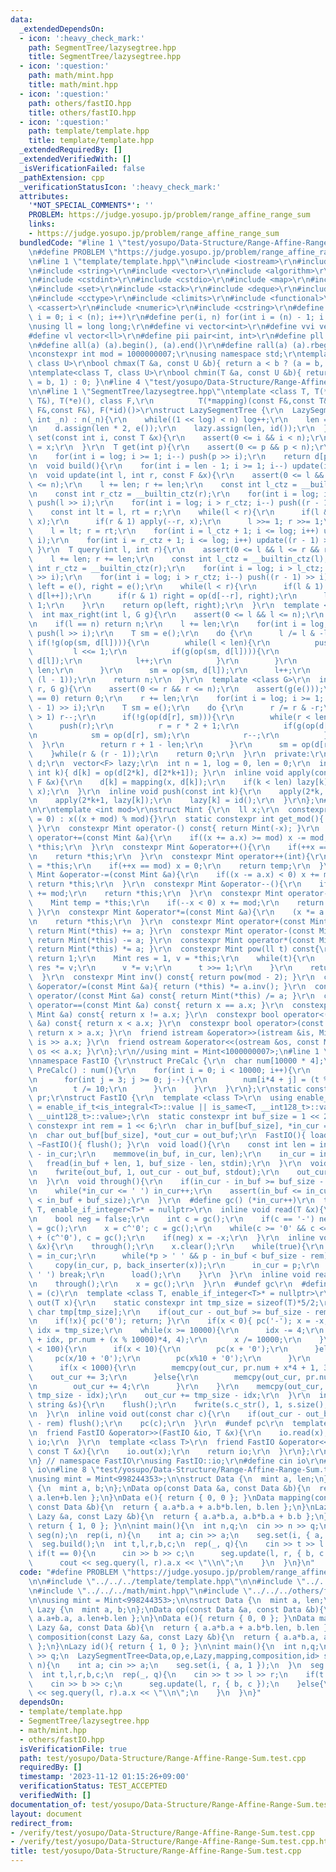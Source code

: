 ```yaml
---
data:
  _extendedDependsOn:
  - icon: ':heavy_check_mark:'
    path: SegmentTree/lazysegtree.hpp
    title: SegmentTree/lazysegtree.hpp
  - icon: ':question:'
    path: math/mint.hpp
    title: math/mint.hpp
  - icon: ':question:'
    path: others/fastIO.hpp
    title: others/fastIO.hpp
  - icon: ':question:'
    path: template/template.hpp
    title: template/template.hpp
  _extendedRequiredBy: []
  _extendedVerifiedWith: []
  _isVerificationFailed: false
  _pathExtension: cpp
  _verificationStatusIcon: ':heavy_check_mark:'
  attributes:
    '*NOT_SPECIAL_COMMENTS*': ''
    PROBLEM: https://judge.yosupo.jp/problem/range_affine_range_sum
    links:
    - https://judge.yosupo.jp/problem/range_affine_range_sum
  bundledCode: "#line 1 \"test/yosupo/Data-Structure/Range-Affine-Range-Sum.test.cpp\"\
    \n#define PROBLEM \"https://judge.yosupo.jp/problem/range_affine_range_sum\"\n\
    \n#line 1 \"template/template.hpp\"\n#include <iostream>\r\n#include <cmath>\r\
    \n#include <string>\r\n#include <vector>\r\n#include <algorithm>\r\n#include <tuple>\r\
    \n#include <cstdint>\r\n#include <cstdio>\r\n#include <map>\r\n#include <queue>\r\
    \n#include <set>\r\n#include <stack>\r\n#include <deque>\r\n#include <bitset>\r\
    \n#include <cctype>\r\n#include <climits>\r\n#include <functional>\r\n#include\
    \ <cassert>\r\n#include <numeric>\r\n#include <cstring>\r\n#define rep(i, n) for(int\
    \ i = 0; i < (n); i++)\r\n#define per(i, n) for(int i = (n) - 1; i >= 0; i--)\r\
    \nusing ll = long long;\r\n#define vi vector<int>\r\n#define vvi vector<vi>\r\n\
    #define vl vector<ll>\r\n#define pii pair<int, int>\r\n#define pll pair<ll, ll>\r\
    \n#define all(a) (a).begin(), (a).end()\r\n#define rall(a) (a).rbegin(), (a).rend()\r\
    \nconstexpr int mod = 1000000007;\r\nusing namespace std;\r\ntemplate<class T,\
    \ class U>\r\nbool chmax(T &a, const U &b){ return a < b ? (a = b, 1) : 0; }\r\
    \ntemplate<class T, class U>\r\nbool chmin(T &a, const U &b){ return a > b ? (a\
    \ = b, 1) : 0; }\n#line 4 \"test/yosupo/Data-Structure/Range-Affine-Range-Sum.test.cpp\"\
    \n\n#line 1 \"SegmentTree/lazysegtree.hpp\"\ntemplate <class T, T(*op)(const T&,const\
    \ T&), T(*e)(), class F,\r\n          T(*mapping)(const F&,const T&), F(*composition)(const\
    \ F&,const F&), F(*id)()>\r\nstruct LazySegmentTree {\r\n  LazySegmentTree(const\
    \ int _n) : n(_n){\r\n    while((1 << log) < n) log++;\r\n    len = 1 << log;\r\
    \n    d.assign(len * 2, e());\r\n    lazy.assign(len, id());\r\n  }\r\n  void\
    \ set(const int i, const T &x){\r\n    assert(0 <= i && i < n);\r\n    d[i + len]\
    \ = x;\r\n  }\r\n  T get(int p){\r\n    assert(0 <= p && p < n);\r\n    p += len;\r\
    \n    for(int i = log; i >= 1; i--) push(p >> i);\r\n    return d[p];\r\n  }\r\
    \n  void build(){\r\n    for(int i = len - 1; i >= 1; i--) update(i);\r\n  }\r\
    \n  void update(int l, int r, const F &x){\r\n    assert(0 <= l && l <= r && r\
    \ <= n);\r\n    l += len; r += len;\r\n    const int l_ctz = __builtin_ctz(l);\r\
    \n    const int r_ctz = __builtin_ctz(r);\r\n    for(int i = log; i > l_ctz; i--)\
    \ push(l >> i);\r\n    for(int i = log; i > r_ctz; i--) push((r - 1) >> i);\r\n\
    \    const int lt = l, rt = r;\r\n    while(l < r){\r\n      if(l & 1) apply(l++,\
    \ x);\r\n      if(r & 1) apply(--r, x);\r\n      l >>= 1; r >>= 1;\r\n    }\r\n\
    \    l = lt; r = rt;\r\n    for(int i = l_ctz + 1; i <= log; i++) update(l >>\
    \ i);\r\n    for(int i = r_ctz + 1; i <= log; i++) update((r - 1) >> i);\r\n \
    \ }\r\n  T query(int l, int r){\r\n    assert(0 <= l && l <= r && r <= n);\r\n\
    \    l += len; r += len;\r\n    const int l_ctz = __builtin_ctz(l);\r\n    const\
    \ int r_ctz = __builtin_ctz(r);\r\n    for(int i = log; i > l_ctz; i--) push(l\
    \ >> i);\r\n    for(int i = log; i > r_ctz; i--) push((r - 1) >> i);\r\n    T\
    \ left = e(), right = e();\r\n    while(l < r){\r\n      if(l & 1) left = op(left,\
    \ d[l++]);\r\n      if(r & 1) right = op(d[--r], right);\r\n      l >>= 1; r >>=\
    \ 1;\r\n    }\r\n    return op(left, right);\r\n  }\r\n  template <class G>\r\n\
    \  int max_right(int l, G g){\r\n    assert(0 <= l && l <= n);\r\n    assert(g(e()));\r\
    \n    if(l == n) return n;\r\n    l += len;\r\n    for(int i = log; i >= 1; i--)\
    \ push(l >> i);\r\n    T sm = e();\r\n    do {\r\n      l /= l & -l;\r\n     \
    \ if(!g(op(sm, d[l]))){\r\n        while(l < len){\r\n          push(l);\r\n \
    \         l <<= 1;\r\n          if(g(op(sm, d[l]))){\r\n            sm = op(sm,\
    \ d[l]);\r\n            l++;\r\n          }\r\n        }\r\n        return l -\
    \ len;\r\n      }\r\n      sm = op(sm, d[l]);\r\n      l++;\r\n    }while(l &\
    \ (l - 1));\r\n    return n;\r\n  }\r\n  template <class G>\r\n  int min_left(int\
    \ r, G g){\r\n    assert(0 <= r && r <= n);\r\n    assert(g(e()));\r\n    if(r\
    \ == 0) return 0;\r\n    r += len;\r\n    for(int i = log; i >= 1; i--) push((r\
    \ - 1) >> i);\r\n    T sm = e();\r\n    do {\r\n      r /= r & -r;\r\n      if(r\
    \ > 1) r--;\r\n      if(!g(op(d[r], sm))){\r\n        while(r < len){\r\n    \
    \      push(r);\r\n          r = r * 2 + 1;\r\n          if(g(op(d[r], sm))){\r\
    \n            sm = op(d[r], sm);\r\n            r--;\r\n          }\r\n      \
    \  }\r\n        return r + 1 - len;\r\n      }\r\n      sm = op(d[r], sm);\r\n\
    \    }while(r & (r - 1));\r\n    return 0;\r\n  }\r\n  private:\r\n  vector<T>\
    \ d;\r\n  vector<F> lazy;\r\n  int n = 1, log = 0, len = 0;\r\n  inline void update(const\
    \ int k){ d[k] = op(d[2*k], d[2*k+1]); }\r\n  inline void apply(const int k, const\
    \ F &x){\r\n    d[k] = mapping(x, d[k]);\r\n    if(k < len) lazy[k] = composition(lazy[k],\
    \ x);\r\n  }\r\n  inline void push(const int k){\r\n    apply(2*k, lazy[k]);\r\
    \n    apply(2*k+1, lazy[k]);\r\n    lazy[k] = id();\r\n  }\r\n};\n#line 2 \"math/mint.hpp\"\
    \n\r\ntemplate <int mod>\r\nstruct Mint {\r\n  ll x;\r\n  constexpr Mint(ll x\
    \ = 0) : x((x + mod) % mod){}\r\n  static constexpr int get_mod(){ return mod;\
    \ }\r\n  constexpr Mint operator-() const{ return Mint(-x); }\r\n  constexpr Mint\
    \ operator+=(const Mint &a){\r\n    if((x += a.x) >= mod) x -= mod;\r\n    return\
    \ *this;\r\n  }\r\n  constexpr Mint &operator++(){\r\n    if(++x == mod) x = 0;\r\
    \n    return *this;\r\n  }\r\n  constexpr Mint operator++(int){\r\n    Mint temp\
    \ = *this;\r\n    if(++x == mod) x = 0;\r\n    return temp;\r\n  }\r\n  constexpr\
    \ Mint &operator-=(const Mint &a){\r\n    if((x -= a.x) < 0) x += mod;\r\n   \
    \ return *this;\r\n  }\r\n  constexpr Mint &operator--(){\r\n    if(--x < 0) x\
    \ += mod;\r\n    return *this;\r\n  }\r\n  constexpr Mint operator--(int){\r\n\
    \    Mint temp = *this;\r\n    if(--x < 0) x += mod;\r\n    return temp;\r\n \
    \ }\r\n  constexpr Mint &operator*=(const Mint &a){\r\n    (x *= a.x) %= mod;\r\
    \n    return *this;\r\n  }\r\n  constexpr Mint operator+(const Mint &a) const{\
    \ return Mint(*this) += a; }\r\n  constexpr Mint operator-(const Mint &a) const{\
    \ return Mint(*this) -= a; }\r\n  constexpr Mint operator*(const Mint &a) const{\
    \ return Mint(*this) *= a; }\r\n  constexpr Mint pow(ll t) const{\r\n    if(!t)\
    \ return 1;\r\n    Mint res = 1, v = *this;\r\n    while(t){\r\n      if(t & 1)\
    \ res *= v;\r\n      v *= v;\r\n      t >>= 1;\r\n    }\r\n    return res;\r\n\
    \  }\r\n  constexpr Mint inv() const{ return pow(mod - 2); }\r\n  constexpr Mint\
    \ &operator/=(const Mint &a){ return (*this) *= a.inv(); }\r\n  constexpr Mint\
    \ operator/(const Mint &a) const{ return Mint(*this) /= a; }\r\n  constexpr bool\
    \ operator==(const Mint &a) const{ return x == a.x; }\r\n  constexpr bool operator!=(const\
    \ Mint &a) const{ return x != a.x; }\r\n  constexpr bool operator<(const Mint\
    \ &a) const{ return x < a.x; }\r\n  constexpr bool operator>(const Mint &a) const{\
    \ return x > a.x; }\r\n  friend istream &operator>>(istream &is, Mint &a){ return\
    \ is >> a.x; }\r\n  friend ostream &operator<<(ostream &os, const Mint &a){ return\
    \ os << a.x; }\r\n};\r\n//using mint = Mint<1000000007>;\n#line 1 \"others/fastIO.hpp\"\
    \nnamespace FastIO {\r\nstruct PreCalc {\r\n  char num[10000 * 4];\r\n  constexpr\
    \ PreCalc() : num(){\r\n    for(int i = 0; i < 10000; i++){\r\n      int t = i;\r\
    \n      for(int j = 3; j >= 0; j--){\r\n        num[i*4 + j] = (t % 10) + '0';\r\
    \n        t /= 10;\r\n      }\r\n    }\r\n  }\r\n};\r\nstatic constexpr PreCalc\
    \ pr;\r\nstruct FastIO {\r\n  template <class T>\r\n  using enable_if_integer\
    \ = enable_if_t<is_integral<T>::value || is_same<T, __int128_t>::value || is_same<T,\
    \ __uint128_t>::value>;\r\n  static constexpr int buf_size = 1 << 20;\r\n  static\
    \ constexpr int rem = 1 << 6;\r\n  char in_buf[buf_size], *in_cur = in_buf + buf_size;\r\
    \n  char out_buf[buf_size], *out_cur = out_buf;\r\n  FastIO(){ load(); }\r\n \
    \ ~FastIO(){ flush(); }\r\n  void load(){\r\n    const int len = in_buf + buf_size\
    \ - in_cur;\r\n    memmove(in_buf, in_cur, len);\r\n    in_cur = in_buf;\r\n \
    \   fread(in_buf + len, 1, buf_size - len, stdin);\r\n  }\r\n  void flush(){\r\
    \n    fwrite(out_buf, 1, out_cur - out_buf, stdout);\r\n    out_cur = out_buf;\r\
    \n  }\r\n  void through(){\r\n    if(in_cur - in_buf >= buf_size - rem) load();\r\
    \n    while(*in_cur <= ' ') in_cur++;\r\n    assert(in_buf <= in_cur && in_cur\
    \ < in_buf + buf_size);\r\n  }\r\n  #define gc() (*in_cur++)\r\n  template <class\
    \ T, enable_if_integer<T>* = nullptr>\r\n  inline void read(T &x){\r\n    through();\r\
    \n    bool neg = false;\r\n    int c = gc();\r\n    if(c == '-') neg = true, c\
    \ = gc();\r\n    x = c^'0'; c = gc();\r\n    while(c >= '0' && c <= '9') x = x*10\
    \ + (c^'0'), c = gc();\r\n    if(neg) x = -x;\r\n  }\r\n  inline void read(string\
    \ &x){\r\n    through();\r\n    x.clear();\r\n    while(true){\r\n      char *p\
    \ = in_cur;\r\n      while(*p > ' ' && p - in_buf < buf_size - rem) p++;\r\n \
    \     copy(in_cur, p, back_inserter(x));\r\n      in_cur = p;\r\n      if(*p <=\
    \ ' ') break;\r\n      load();\r\n    }\r\n  }\r\n  inline void read(char &x){\r\
    \n    through();\r\n    x = gc();\r\n  }\r\n  #undef gc\r\n  #define pc(c) *out_cur++\
    \ = (c)\r\n  template <class T, enable_if_integer<T>* = nullptr>\r\n  inline void\
    \ out(T x){\r\n    static constexpr int tmp_size = sizeof(T)*5/2;\r\n    static\
    \ char tmp[tmp_size];\r\n    if(out_cur - out_buf >= buf_size - rem) flush();\r\
    \n    if(!x){ pc('0'); return; }\r\n    if(x < 0){ pc('-'); x = -x; }\r\n    int\
    \ idx = tmp_size;\r\n    while(x >= 10000){\r\n      idx -= 4;\r\n      memcpy(tmp\
    \ + idx, pr.num + (x % 10000)*4, 4);\r\n      x /= 10000;\r\n    }\r\n    if(x\
    \ < 100){\r\n      if(x < 10){\r\n        pc(x + '0');\r\n      }else{\r\n   \
    \     pc(x/10 + '0');\r\n        pc(x%10 + '0');\r\n      }\r\n    }else{\r\n\
    \      if(x < 1000){\r\n        memcpy(out_cur, pr.num + x*4 + 1, 3);\r\n    \
    \    out_cur += 3;\r\n      }else{\r\n        memcpy(out_cur, pr.num + x*4, 4);\r\
    \n        out_cur += 4;\r\n      }\r\n    }\r\n    memcpy(out_cur, tmp + idx,\
    \ tmp_size - idx);\r\n    out_cur += tmp_size - idx;\r\n  }\r\n  inline void out(const\
    \ string &s){\r\n    flush();\r\n    fwrite(s.c_str(), 1, s.size(), stdout);\r\
    \n  }\r\n  inline void out(const char c){\r\n    if(out_cur - out_buf >= buf_size\
    \ - rem) flush();\r\n    pc(c);\r\n  }\r\n  #undef pc\r\n  template <class T>\r\
    \n  friend FastIO &operator>>(FastIO &io, T &x){\r\n    io.read(x);\r\n    return\
    \ io;\r\n  }\r\n  template <class T>\r\n  friend FastIO &operator<<(FastIO &io,\
    \ const T &x){\r\n    io.out(x);\r\n    return io;\r\n  }\r\n};\r\nFastIO io;\r\
    \n} // namespace FastIO\r\nusing FastIO::io;\r\n#define cin io\r\n#define cout\
    \ io\n#line 8 \"test/yosupo/Data-Structure/Range-Affine-Range-Sum.test.cpp\"\n\
    \nusing mint = Mint<998244353>;\n\nstruct Data {\n  mint a, len;\n};\nstruct Lazy\
    \ {\n  mint a, b;\n};\nData op(const Data &a, const Data &b){\n  return { a.a+b.a,\
    \ a.len+b.len };\n}\nData e(){ return { 0, 0 }; }\nData mapping(const Lazy &a,\
    \ const Data &b){\n  return { a.a*b.a + a.b*b.len, b.len };\n}\nLazy composition(const\
    \ Lazy &a, const Lazy &b){\n  return { a.a*b.a, a.b*b.a + b.b };\n}\nLazy id(){\
    \ return { 1, 0 }; }\n\nint main(){\n  int n,q;\n  cin >> n >> q;\n  LazySegmentTree<Data,op,e,Lazy,mapping,composition,id>\
    \ seg(n);\n  rep(i, n){\n    int a; cin >> a;\n    seg.set(i, { a, 1 });\n  }\n\
    \  seg.build();\n  int t,l,r,b,c;\n  rep(_, q){\n    cin >> t >> l >> r;\n   \
    \ if(t == 0){\n      cin >> b >> c;\n      seg.update(l, r, { b, c });\n    }else{\n\
    \      cout << seg.query(l, r).a.x << \"\\n\";\n    }\n  }\n}\n"
  code: "#define PROBLEM \"https://judge.yosupo.jp/problem/range_affine_range_sum\"\
    \n\n#include \"../../../template/template.hpp\"\n\n#include \"../../../SegmentTree/lazysegtree.hpp\"\
    \n#include \"../../../math/mint.hpp\"\n#include \"../../../others/fastIO.hpp\"\
    \n\nusing mint = Mint<998244353>;\n\nstruct Data {\n  mint a, len;\n};\nstruct\
    \ Lazy {\n  mint a, b;\n};\nData op(const Data &a, const Data &b){\n  return {\
    \ a.a+b.a, a.len+b.len };\n}\nData e(){ return { 0, 0 }; }\nData mapping(const\
    \ Lazy &a, const Data &b){\n  return { a.a*b.a + a.b*b.len, b.len };\n}\nLazy\
    \ composition(const Lazy &a, const Lazy &b){\n  return { a.a*b.a, a.b*b.a + b.b\
    \ };\n}\nLazy id(){ return { 1, 0 }; }\n\nint main(){\n  int n,q;\n  cin >> n\
    \ >> q;\n  LazySegmentTree<Data,op,e,Lazy,mapping,composition,id> seg(n);\n  rep(i,\
    \ n){\n    int a; cin >> a;\n    seg.set(i, { a, 1 });\n  }\n  seg.build();\n\
    \  int t,l,r,b,c;\n  rep(_, q){\n    cin >> t >> l >> r;\n    if(t == 0){\n  \
    \    cin >> b >> c;\n      seg.update(l, r, { b, c });\n    }else{\n      cout\
    \ << seg.query(l, r).a.x << \"\\n\";\n    }\n  }\n}"
  dependsOn:
  - template/template.hpp
  - SegmentTree/lazysegtree.hpp
  - math/mint.hpp
  - others/fastIO.hpp
  isVerificationFile: true
  path: test/yosupo/Data-Structure/Range-Affine-Range-Sum.test.cpp
  requiredBy: []
  timestamp: '2023-11-12 01:15:26+09:00'
  verificationStatus: TEST_ACCEPTED
  verifiedWith: []
documentation_of: test/yosupo/Data-Structure/Range-Affine-Range-Sum.test.cpp
layout: document
redirect_from:
- /verify/test/yosupo/Data-Structure/Range-Affine-Range-Sum.test.cpp
- /verify/test/yosupo/Data-Structure/Range-Affine-Range-Sum.test.cpp.html
title: test/yosupo/Data-Structure/Range-Affine-Range-Sum.test.cpp
---
```


